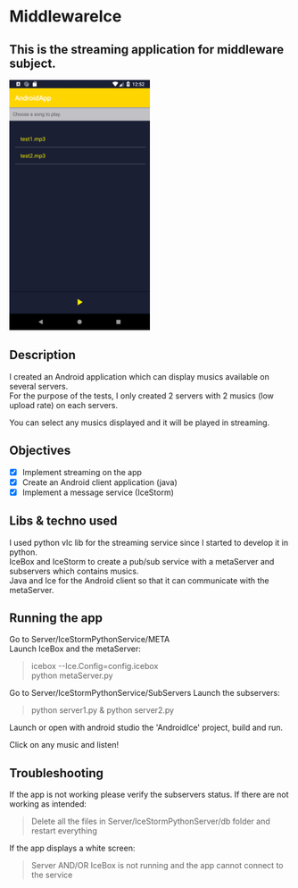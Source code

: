 # MiddlewareIce

This is the streaming application for middleware subject.  
---
<img src="images/screen.png" width="50%" height="50%">

## Description
I created an Android application which can display musics available on several servers.  
For the purpose of the tests, I only created 2 servers with 2 musics (low upload rate) on each servers.

You can select any musics displayed and it will be played in streaming.

## Objectives
- [x] Implement streaming on the app
- [x] Create an Android client application (java)
- [x] Implement a message service (IceStorm)

## Libs & techno used
I used python vlc lib for the streaming service since I started to develop it in python.  
IceBox and IceStorm to create a pub/sub service with a metaServer and subservers which contains musics.  
Java and Ice for the Android client so that it can communicate with the metaServer.

## Running the app
Go to Server/IceStormPythonService/META  
Launch IceBox and the metaServer:  
> icebox --Ice.Config=config.icebox  
> python metaServer.py   

Go to Server/IceStormPythonService/SubServers 
Launch the subservers:  
> python server1.py & python server2.py  

Launch or open with android studio the 'AndroidIce' project, build and run. 

Click on any music and listen!

## Troubleshooting
If the app is not working please verify the subservers status.
If there are not working as intended:  
> Delete all the files in Server/IceStormPythonServer/db folder and restart everything  

If the app displays a white screen:
> Server AND/OR IceBox is not running and the app cannot connect to the service